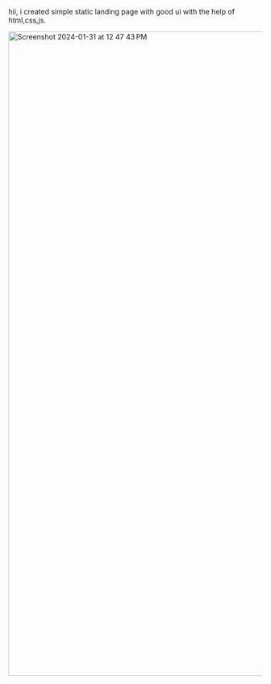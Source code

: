 hii, 
i created simple static landing page with good ui with the help of html,css,js.

<img width="1280" alt="Screenshot 2024-01-31 at 12 47 43 PM" src="https://github.com/DesaiPriyansh19/simple-static-landing-page-/assets/133943282/c762f7b1-3e53-40e9-8d39-47329dbb779d">
